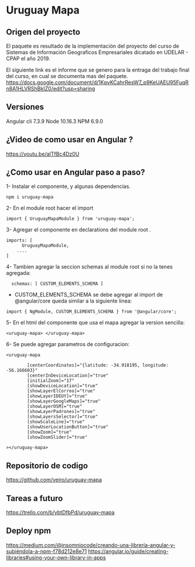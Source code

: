 
# Uruguay Mapa

## Origen del proyecto

El paquete es resultado de la implementación del proyecto del curso de Sistemas de Información Geograficos Empresariales dicatado en UDELAR - CPAP el año 2019.

El siguiente link es el informe que se genero para la entraga del trabajo final del curso, en cual se documenta mas del paquete. 
https://docs.google.com/document/d/1KpvKCahrResW7_p9KeUAEU95FuqRn8A1HLVRShBkIZ0/edit?usp=sharing

## Versiones

Angular cli 7.3.9
Node 10.16.3
NPM 6.9.0

## ¿Video de como usar en Angular ?

https://youtu.be/aITfBc4Dz0U

## ¿Como usar en Angular paso a paso?

1- Instalar el componente, y algunas dependencias.
```
npm i uruguay-mapa
```


2- En el module root hacer el import
```
import { UruguayMapaModule } from 'uruguay-mapa';
```

3- Agregar el componente en declarations del module root .
```
imports: [
      UruguayMapaModule,
    ....
]

```

4- Tambien agregar la seccion schemas al module root si no la tenes agregada:

```
  schemas: [ CUSTOM_ELEMENTS_SCHEMA ]
```
 * CUSTOM_ELEMENTS_SCHEMA  se debe agregar al import de @angular/core queda similar a la siguiente linea:
```
import { NgModule, CUSTOM_ELEMENTS_SCHEMA } from '@angular/core';
```


5- En el html del componente que usa el mapa agregar la version sencilla:
```
<uruguay-mapa> </uruguay-mapa> 
```

6- Se puede agregar parametros de configuracion:
```
<uruguay-mapa 

        [centerCoordinates]="{latitude: -34.918195, longitude: -56.166603}"
        [centerInDeviceLocation]="true"
        [initialZoom]="17"
        [showDeviceLocation]="true"
        [showLayerElCorreo]="true"
        [showLayerIDEUY]="true"
        [showLayerGoogleMaps]="true"
        [showLayerOSM]="true"
        [showLayerPadrones]="true"
        [showLayersSelector]="true"
        [showScaleLine]="true"
        [showUserLocationButton]="true"
        [showZoom]="true"
        [showZoomSlider]="true"

></uruguay-mapa> 
```

## Repositorio de codigo
https://github.com/veiro/uruguay-mapa

## Tareas a futuro
https://trello.com/b/ybtDfbPd/uruguay-mapa

## Deploy npm
https://medium.com/@insomniocode/creando-una-librería-angular-y-subiéndola-a-npm-f78d212e8e71
https://angular.io/guide/creating-libraries#using-your-own-library-in-apps